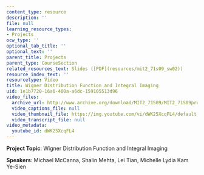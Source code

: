 ```yaml
---
content_type: resource
description: ''
file: null
learning_resource_types:
- Projects
ocw_type: ''
optional_tab_title: ''
optional_text: ''
parent_title: Projects
parent_type: CourseSection
related_resources_text: Slides ([PDF](resources/mit2_71s09_sw02))
resource_index_text: ''
resourcetype: Video
title: Wigner Distribution Function and Integral Imaging
uid: 1e1b7720-16a6-400a-a6dc-159105513d96
video_files:
  archive_url: http://www.archive.org/download/MIT2_71S09/MIT2_71S09proj2_300k.mp4
  video_captions_file: null
  video_thumbnail_file: https://img.youtube.com/vi/dWK25XcqFL4/default.jpg
  video_transcript_file: null
video_metadata:
  youtube_id: dWK25XcqFL4
---
```


**Project Topic**: Wigner Distribution Function and Integral Imaging

**Speakers**: Michael McCanna, Shalin Mehta, Lei Tian, Michelle Lydia Kam Ye-Sien